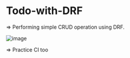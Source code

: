 # Todo-with-DRF
=> Performing simple CRUD operation using DRF.

![image](https://user-images.githubusercontent.com/47033786/129388169-10e376a4-9166-44ff-965e-8d604f817df8.png)

=> Practice CI too

